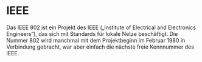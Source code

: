 # IEEE
Das IEEE 802 ist ein Projekt des IEEE („Institute of Electrical and Electronics Engineers“), das sich mit Standards für lokale Netze beschäftigt. Die Nummer 802 wird manchmal mit dem Projektbeginn im Februar 1980 in Verbindung gebracht, war aber einfach die nächste freie Kennnummer des IEEE.
